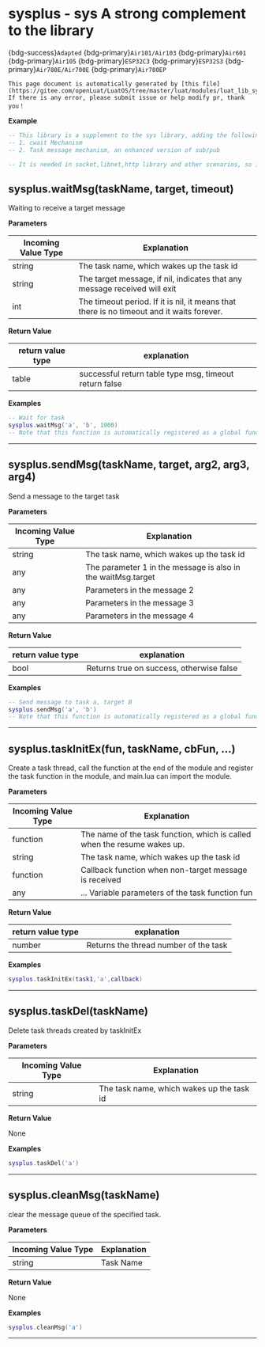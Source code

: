 # sysplus - sys A strong complement to the library

{bdg-success}`Adapted` {bdg-primary}`Air101/Air103` {bdg-primary}`Air601` {bdg-primary}`Air105` {bdg-primary}`ESP32C3` {bdg-primary}`ESP32S3` {bdg-primary}`Air780E/Air700E` {bdg-primary}`Air780EP`

```{note}
This page document is automatically generated by [this file](https://gitee.com/openLuat/LuatOS/tree/master/luat/modules/luat_lib_sysplus_doc.c). If there is any error, please submit issue or help modify pr, thank you！
```


**Example**

```lua
-- This library is a supplement to the sys library, adding the following content:
-- 1. cwait Mechanism
-- 2. Task message mechanism, an enhanced version of sub/pub

-- It is needed in socket,libnet,http library and other scenarios, so it is also needed.require

```

## sysplus.waitMsg(taskName, target, timeout)



Waiting to receive a target message

**Parameters**

|Incoming Value Type | Explanation|
|-|-|
|string|The task name, which wakes up the task id|
|string|The target message, if nil, indicates that any message received will exit|
|int|The timeout period. If it is nil, it means that there is no timeout and it waits forever.|

**Return Value**

|return value type | explanation|
|-|-|
|table|successful return table type msg, timeout return false|

**Examples**

```lua
-- Wait for task
sysplus.waitMsg('a', 'b', 1000)
-- Note that this function is automatically registered as a global function sys_wait

```

---

## sysplus.sendMsg(taskName, target, arg2, arg3, arg4)



Send a message to the target task

**Parameters**

|Incoming Value Type | Explanation|
|-|-|
|string|The task name, which wakes up the task id|
|any|The parameter 1 in the message is also in the waitMsg.target|
|any|Parameters in the message 2|
|any|Parameters in the message 3|
|any|Parameters in the message 4|

**Return Value**

|return value type | explanation|
|-|-|
|bool|Returns true on success, otherwise false|

**Examples**

```lua
-- Send message to task a, target B
sysplus.sendMsg('a', 'b')
-- Note that this function is automatically registered as a global function sys_send

```

---

## sysplus.taskInitEx(fun, taskName, cbFun, ...)



Create a task thread, call the function at the end of the module and register the task function in the module, and main.lua can import the module.

**Parameters**

|Incoming Value Type | Explanation|
|-|-|
|function|The name of the task function, which is called when the resume wakes up.|
|string|The task name, which wakes up the task id|
|function|Callback function when non-target message is received|
|any|... Variable parameters of the task function fun|

**Return Value**

|return value type | explanation|
|-|-|
|number|Returns the thread number of the task|

**Examples**

```lua
sysplus.taskInitEx(task1,'a',callback)

```

---

## sysplus.taskDel(taskName)



Delete task threads created by taskInitEx

**Parameters**

|Incoming Value Type | Explanation|
|-|-|
|string|The task name, which wakes up the task id|

**Return Value**

None

**Examples**

```lua
sysplus.taskDel('a')

```

---

## sysplus.cleanMsg(taskName)



clear the message queue of the specified task.

**Parameters**

|Incoming Value Type | Explanation|
|-|-|
|string|Task Name|

**Return Value**

None

**Examples**

```lua
sysplus.cleanMsg('a')

```

---

